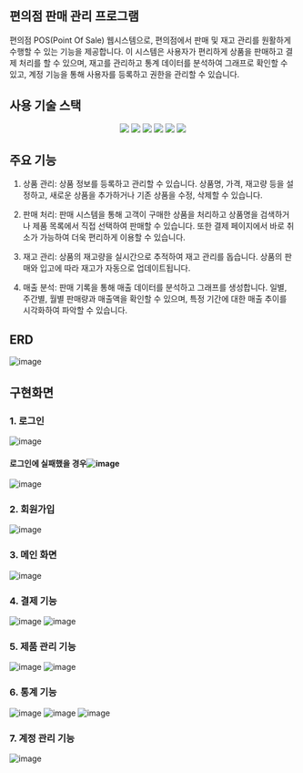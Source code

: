 ## 편의점 판매 관리 프로그램
편의점 POS(Point Of Sale) 웹시스템으로, 편의점에서 판매 및 재고 관리를 원활하게 수행할 수 있는 기능을 제공합니다. 이 시스템은 사용자가 편리하게 상품을 판매하고 결제 처리를 할 수 있으며, 재고를 관리하고 통계 데이터를 분석하여 그래프로 확인할 수 있고, 계정 기능을 통해 사용자를 등록하고 권한을 관리할 수 있습니다.

## 사용 기술 스택
<div align="center">
	<img src="https://img.shields.io/badge/Java-007396?style=flat&logo=Java&logoColor=white" />
	<img src="https://img.shields.io/badge/HTML5-E34F26?style=flat&logo=HTML5&logoColor=white" />
	<img src="https://img.shields.io/badge/CSS3-1572B6?style=flat&logo=CSS3&logoColor=white" />
  	<img src="https://img.shields.io/badge/javaScript-F7DF1E?style=flat&logo=javascript&logoColor=white" />
  	<img src="https://img.shields.io/badge/mysql-4479A1?style=flat&logo=mysql&logoColor=white" />
  	<img src="https://img.shields.io/badge/spring-6DB33F?style=flat&logo=spring&logoColor=white" />
</div>

## 주요 기능
1. 상품 관리: 상품 정보를 등록하고 관리할 수 있습니다. 상품명, 가격, 재고량 등을 설정하고, 새로운 상품을 추가하거나 기존 상품을 수정, 삭제할 수 있습니다.

2. 판매 처리: 판매 시스템을 통해 고객이 구매한 상품을 처리하고 상품명을 검색하거나 제품 목록에서 직접 선택하여 판매할 수 있습니다. 또한 결제 페이지에서 바로 취소가 가능하여 더욱 편리하게 이용할 수 있습니다.

3. 재고 관리: 상품의 재고량을 실시간으로 추적하여 재고 관리를 돕습니다. 상품의 판매와 입고에 따라 재고가 자동으로 업데이트됩니다.

4. 매출 분석: 판매 기록을 통해 매출 데이터를 분석하고 그래프를 생성합니다. 일별, 주간별, 월별 판매량과 매출액을 확인할 수 있으며, 특정 기간에 대한 매출 추이를 시각화하여 파악할 수 있습니다.


## ERD
![image](https://github.com/RINHALEE/harin_POS/assets/128150726/0926bb5d-d2db-4f15-b25a-511acf26b6ff)


## 구현화면
### 1. 로그인
![image](https://github.com/RINHALEE/harin_POS/assets/128150726/ac4c99c6-20f6-4437-9414-424d31e128f5)

#### 로그인에 실패했을 경우![image](https://github.com/RINHALEE/harin_POS/assets/128150726/3904cb0e-a863-4ecb-8641-c6e081c6bfad)
![image](https://github.com/RINHALEE/harin_POS/assets/128150726/464c0b9e-6e29-4c25-b0b6-99e748b230e6)

### 2. 회원가입
![image](https://github.com/RINHALEE/harin_POS/assets/128150726/0dfd04b4-e69b-458d-a788-1f8fb2e71f12)

### 3. 메인 화면
![image](https://github.com/RINHALEE/harin_POS/assets/128150726/3904cb0e-a863-4ecb-8641-c6e081c6bfad)

### 4. 결제 기능
![image](https://github.com/RINHALEE/harin_POS/assets/128150726/f708fa35-2184-4551-873f-bf91ff042400)
![image](https://github.com/RINHALEE/harin_POS/assets/128150726/dfbcd2b2-4c04-4a1a-97b7-11e19cd59181)

### 5. 제품 관리 기능
![image](https://github.com/RINHALEE/harin_POS/assets/128150726/473682a9-e83c-4a24-8c04-6e6458b0d9ca)
![image](https://github.com/RINHALEE/harin_POS/assets/128150726/1a216c0b-3812-4de0-8267-eb6938152403)

### 6. 통계 기능
![image](https://github.com/RINHALEE/harin_POS/assets/128150726/34084a7f-cec6-44ea-822b-0128f11eb7d9)
![image](https://github.com/RINHALEE/harin_POS/assets/128150726/c292b1d6-2a5c-4d33-8418-ab615cf2cdc3)
![image](https://github.com/RINHALEE/harin_POS/assets/128150726/ff806146-4453-4973-8cf5-125c8cd5eb2b)

### 7. 계정 관리 기능
![image](https://github.com/RINHALEE/harin_POS/assets/128150726/c1297ec6-9068-43dd-92a9-10820a1ca219)
